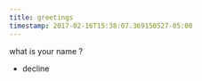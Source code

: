 ```yaml
---
title: greetings
timestamp: 2017-02-16T15:38:07.369150527-05:00
---
```


what is your name ?
* decline
